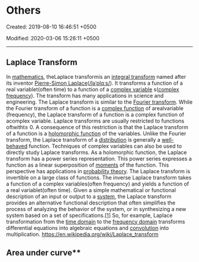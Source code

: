 # Others

Created: 2019-08-10 16:46:51 +0500

Modified: 2020-03-06 15:26:11 +0500

---

## Laplace Transform

In [mathematics](https://en.wikipedia.org/wiki/Mathematics), theLaplace transformis an [integral transform](https://en.wikipedia.org/wiki/Integral_transform) named after its inventor [Pierre-Simon Laplace](https://en.wikipedia.org/wiki/Pierre-Simon_Laplace)([/ləˈplɑːs/](https://en.wikipedia.org/wiki/Help:IPA/English)). It transforms a function of a real variablet(often time) to a function of a [complex variable](https://en.wikipedia.org/wiki/Complex_analysis) s([complex frequency](https://en.wikipedia.org/wiki/Complex_frequency)). The transform has many applications in science and engineering.
The Laplace transform is similar to the [Fourier transform](https://en.wikipedia.org/wiki/Fourier_transform). While the Fourier transform of a function is a [complex function](https://en.wikipedia.org/wiki/Complex_function) of arealvariable (frequency), the Laplace transform of a function is a complex function of acomplex variable. Laplace transforms are usually restricted to functions oftwitht≥ 0. A consequence of this restriction is that the Laplace transform of a function is a [holomorphic function](https://en.wikipedia.org/wiki/Holomorphic_function) of the variables. Unlike the Fourier transform, the Laplace transform of a [distribution](https://en.wikipedia.org/wiki/Distribution_(mathematics)) is generally a [well-behaved](https://en.wikipedia.org/wiki/Well-behaved) function. Techniques of complex variables can also be used to directly study Laplace transforms. As a holomorphic function, the Laplace transform has a power series representation. This power series expresses a function as a linear superposition of [moments](https://en.wikipedia.org/wiki/Moment_(mathematics)) of the function. This perspective has applications in [probability theory](https://en.wikipedia.org/wiki/Probability_theory).
The Laplace transform is invertible on a large class of functions. The inverse Laplace transform takes a function of a complex variables(often frequency) and yields a function of a real variablet(often time). Given a simple mathematical or functional description of an input or output to a [system](https://en.wikipedia.org/wiki/System), the Laplace transform provides an alternative functional description that often simplifies the process of analyzing the behavior of the system, or in synthesizing a new system based on a set of specifications.[[1]](https://en.wikipedia.org/wiki/Laplace_transform#cite_note-1) So, for example, Laplace transformation from the [time domain](https://en.wikipedia.org/wiki/Time_domain) to the [frequency domain](https://en.wikipedia.org/wiki/Frequency_domain) transforms differential equations into algebraic equations and [convolution](https://en.wikipedia.org/wiki/Convolution) into multiplication.
<https://en.wikipedia.org/wiki/Laplace_transform>

## Area under curve**

